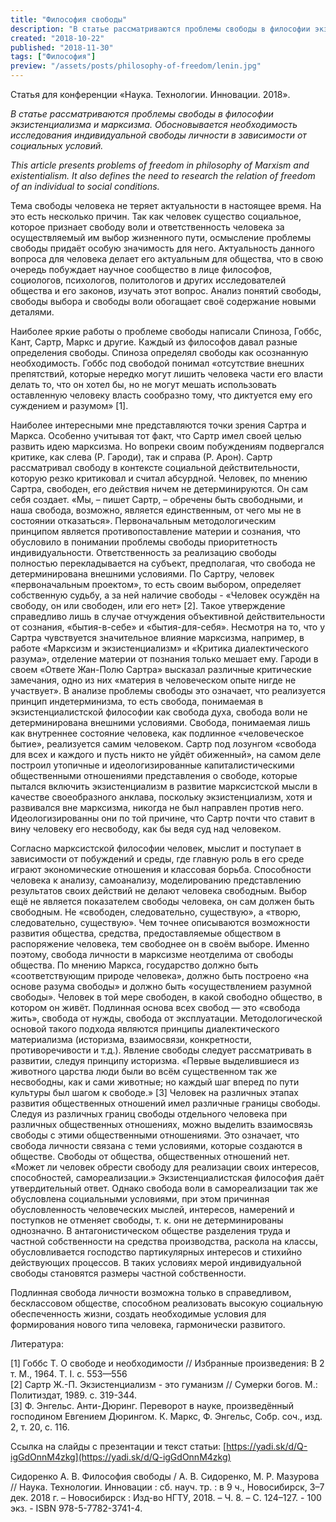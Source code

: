 ```yaml
---
title: "Философия свободы"
description: "В статье рассматриваются проблемы свободы в философии экзистенциализма и марксизма. Обосновывается необходимость исследования индивидуальной свободы личности в зависимости от социальных условий."
created: "2018-10-22"
published: "2018-11-30"
tags: ["Философия"]
preview: "/assets/posts/philosophy-of-freedom/lenin.jpg"
---
```


Статья для конференции «Наука. Технологии. Инновации. 2018».

_В статье рассматриваются проблемы свободы в философии экзистенциализма и марксизма. Обосновывается необходимость исследования индивидуальной свободы личности в зависимости от социальных условий._

_This article presents problems of freedom in philosophy of Marxism and existentialism. It also defines the need to research the relation of freedom of an individual to social conditions._

Тема свободы человека не теряет актуальности в настоящее время. На это есть несколько причин. Так как человек существо социальное, которое признает свободу воли и ответственность человека за осуществляемый им выбор жизненного пути, осмысление проблемы свободы придаёт особую значимость для него. Актуальность данного вопроса для человека делает его актуальным для общества, что в свою очередь побуждает научное сообщество в лице философов, социологов, психологов, политологов и других исследователей общества и его законов, изучать этот вопрос. Анализ понятий свободы, свободы выбора и свободы воли обогащает своё содержание новыми деталями.

Наиболее яркие работы о проблеме свободы написали Спиноза, Гоббс, Кант, Сартр, Маркс и другие. Каждый из философов давал разные определения свободы. Спиноза определял свободы как осознанную необходимость. Гоббс под свободой понимал «отсутствие внешних препятствий, которые нередко могут лишить человека части его власти делать то, что он хотел бы, но не могут мешать использовать оставленную человеку власть сообразно тому, что диктуется ему его суждением и разумом» [1].

Наиболее интересными мне представляются точки зрения Сартра и Маркса. Особенно учитывая тот факт, что Сартр имел своей целью развить идею марксизма. Но вопреки своим побуждениям подвергался критике, как слева (Р. Гароди), так и справа (Р. Арон). Сартр рассматривал свободу в контексте социальной действительности, которую резко критиковал и считал абсурдной. Человек, по мнению Сартра, свободен, его действия ничем не детерминируются. Он сам себя создает. «Мы, – пишет Сартр, – обречены быть свободными, и наша свобода, возможно, является единственным, от чего мы не в состоянии отказаться». Первоначальным методологическим принципом является противопоставление материи и сознания, что обусловило в понимании проблемы свободы приоритетность индивидуальности. Ответственность за реализацию свободы полностью перекладывается на субъект, предполагая, что свобода не детерминирована внешними условиями. По Сартру, человек «первоначальным проектом», то есть своим выбором, определяет собственную судьбу, а за ней наличие свободы - «Человек осуждён на свободу, он или свободен, или его нет» [2]. Такое утверждение справедливо лишь в случае отчуждения объективной действительности от сознания, «бытия-в-себе» и «бытия-для-себя». Несмотря на то, что у Сартра чувствуется значительное влияние марксизма, например, в работе «Марксизм и экзистенциализм» и «Критика диалектического разума», отделение материи от познания только мешает ему. Гароди в своем «Ответе Жан-Полю Сартра» высказал различные критические замечания, одно из них «материя в человеческом опыте нигде не участвует». В анализе проблемы свободы это означает, что реализуется принцип индетерминизма, то есть свобода, понимаемая в экзистенциалистской философии как свобода духа, свобода воли не детерминирована внешними условиями. Свобода, понимаемая лишь как внутреннее состояние человека, как подлинное «человеческое бытие», реализуется самим человеком. Сартр под лозунгом «свобода для всех и каждого и пусть никто не уйдёт обиженный», на самом деле построил утопичные и идеологизированные капиталистическими общественными отношениями представления о свободе, которые пытался включить экзистенциализм в развитие марксистской мысли в качестве своеобразного анклава, поскольку экзистенциализм, хотя и развивался вне марксизма, никогда не был направлен против него. Идеологизированны они по той причине, что Сартр почти что ставит в вину человеку его несвободу, как бы ведя суд над человеком.

Согласно марксистской философии человек, мыслит и поступает в зависимости от побуждений и среды, где главную роль в его среде играют экономические отношения и классовая борьба. Способности человека к анализу, самоанализу, моделированию представлению результатов своих действий не делают человека свободным. Выбор ещё не является показателем свободы человека, он сам должен быть свободным. Не «свободен, следовательно, существую», а «творю, следовательно, существую». Чем точнее описываются возможности развития общества, средства, предоставляемые обществом в распоряжение человека, тем свободнее он в своём выборе. Именно поэтому, свобода личности в марксизме неотделима от свободы общества. По мнению Маркса, государство должно быть «соответствующим природе человека», должно быть построено «на основе разума свободы» и должно быть «осуществлением разумной свободы». Человек в той мере свободен, в какой свободно общество, в котором он живёт. Подлинная основа всех свобод — это «свобода жить», свобода от нужды, свобода от эксплуатации. Методологической основой такого подхода являются принципы диалектического материализма (историзма, взаимосвязи, конкретности, противоречивости и т.д.). Явление свободы следует рассматривать в развитии, следуя принципу историзма. «Первые выделившиеся из животного царства люди были во всём существенном так же несвободны, как и сами животные; но каждый шаг вперед по пути культуры был шагом к свободе.» [3] Человек на различных этапах развития общественных отношений имел различные границы свободы. Следуя из различных границ свободы отдельного человека при различных общественных отношениях, можно выделить взаимосвязь свободы с этими общественными отношениями. Это означает, что свобода личности связана с теми условиями, которые создаются в обществе. Свободы от общества, общественных отношений нет. «Может ли человек обрести свободу для реализации своих интересов, способностей, самореализации.»  Экзистенциалистская философия даёт утвердительный ответ. Однако свобода воли в самореализации так же обусловлена социальными условиями, при этом причинная обусловленность человеческих мыслей, интересов, намерений и поступков не отменяет свободы, т. к. они не детерминированы однозначно. В антагонистическом обществе разделения труда и частной собственности на средства производства, раскола на классы, обусловливается господство партикулярных интересов и стихийно действующих процессов. В таких условиях мерой индивидуальной свободы становятся размеры частной собственности.

Подлинная свобода личности возможна только в справедливом, бесклассовом обществе, способном реализовать высокую социальную обеспеченность жизни, создать необходимые условия для формирования нового типа человека, гармонически развитого.

Литература:

[1] Гоббс Т. О свободе и необходимости // Избранные произведения: В 2 т. М., 1964. Т. I. с. 553—556  
[2] Сартр Ж.-П. Экзистенциализм - это гуманизм // Сумерки богов. М.: Политиздат, 1989. с. 319-344.  
[3] Ф. Энгельс. Анти-Дюринг. Переворот в науке, произведённый господином Евгением Дюрингом. К. Маркс, Ф. Энгельс, Собр. соч., изд. 2, т. 20, с. 116.

Ссылка на слайды с презентации и текст статьи: [https://yadi.sk/d/Q-igGdOnnM4zkg](https://yadi.sk/d/Q-igGdOnnM4zkg)

Сидоренко А. В. Философия свободы / А. В. Сидоренко, М. Р. Мазурова // Наука. Технологии. Инновации : сб. науч. тр. : в 9 ч., Новосибирск, 3–7 дек. 2018 г. – Новосибирск : Изд-во НГТУ, 2018. – Ч. 8. – С. 124–127. - 100 экз. - ISBN 978-5-7782-3741-4.  
